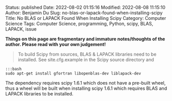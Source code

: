 Status: published
Date: 2022-08-02 01:15:16
Modified: 2022-08-08 11:15:10
Author: Benjamin Du
Slug: no-blas-or-lapack-found-when-installing-scipy
Title: No BLAS or LAPACK Found When Installing Scipy
Category: Computer Science
Tags: Computer Science, programming, Python, scipy, BLAS, LAPACK, issue

**Things on this page are fragmentary and immature notes/thoughts of the author. Please read with your own judgement!**

> To build Scipy from sources, BLAS & LAPACK libraries need to be installed.
> See site.cfg.example in the Scipy source directory and

    :::bash
    sudo apt-get install gfortran libopenblas-dev liblapack-dev

The dependency requires scipy 1.6.1 which does not have a pre-built wheel,
thus a wheel will be built when installing scipy 1.6.1
which requires BLAS and LAPACK libraries to be installed.

